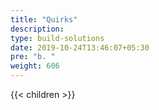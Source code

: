 ```yaml
---
title: "Quirks"
description:
type: build-solutions
date: 2019-10-24T13:46:07+05:30
pre: "b. "
weight: 606
---
```

{{< children >}}

